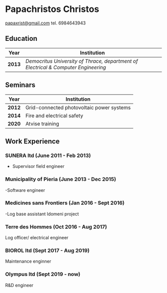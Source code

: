 # Papachristos Christos
papaxrist@gmail.com tel. 6984643943

## Education
Year | Institution
---- | -------------
**2013** | *Democritus University of Thrace, department of Electrical & Computer Engineering*
## Seminars
Year | Institution
---- | -------------
**2012** |Grid-connected photovoltaic power systems
**2014** |Fire and electrical safety
**2020** |Atvise training
## Work Experience
### SUNERA ltd (June 2011 - Feb 2013)
- Supervisor field engineer
### Municipality of Pieria (June 2013 - Dec 2015)
-Software engineer
### Medicines sans Frontiers (Jan 2016 - Sept 2016)
-Log base assistant Idomeni project
### Terre des Hommes (Oct 2016 - Aug 2017)
Log officer/ electrical engineer
### BIOROL ltd (Sept 2017 - Aug 2019)
Maintenance enginner
### Olympus ltd (Sept 2019 - now)
R&D engineer
